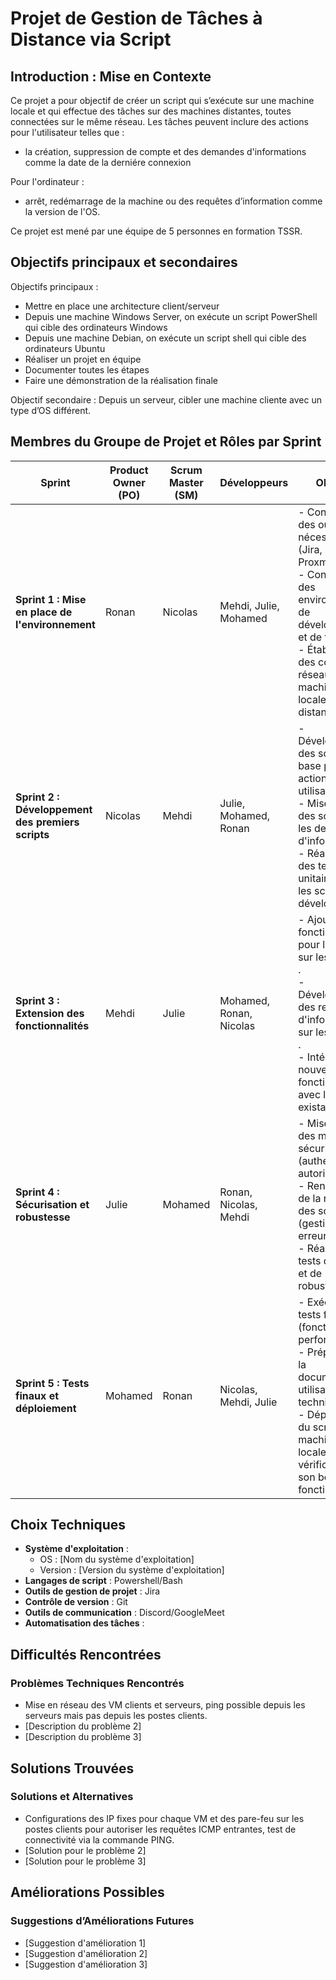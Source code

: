 # Projet de Gestion de Tâches à Distance via Script

## Introduction : Mise en Contexte

Ce projet a pour objectif de créer un script qui s’exécute sur une machine locale et qui effectue des tâches sur des machines distantes, toutes connectées sur le même réseau. Les tâches peuvent inclure des actions pour l'utilisateur telles que : 
- la création, suppression de compte et des demandes d'informations comme la date de la derniére connexion
  
Pour l'ordinateur :  

- arrêt, redémarrage de la machine ou des requêtes d’information comme la version de l'OS.
   
Ce projet est mené par une équipe de 5 personnes en formation TSSR.

## Objectifs principaux et secondaires

Objectifs principaux :

- Mettre en place une architecture client/serveur
- Depuis une machine Windows Server, on exécute un script PowerShell qui cible des ordinateurs Windows
- Depuis une machine Debian, on exécute un script shell qui cible des ordinateurs Ubuntu
- Réaliser un projet en équipe
- Documenter toutes les étapes
- Faire une démonstration de la réalisation finale

Objectif secondaire :
Depuis un serveur, cibler une machine cliente avec un type d’OS différent.


## Membres du Groupe de Projet et Rôles par Sprint


| **Sprint**                                  | **Product Owner (PO)** | **Scrum Master (SM)** | **Développeurs**        | **Objectifs**                                                                                                                                                                              |
|---------------------------------------------|------------------------|-----------------------|-------------------------|---------------------------------------------------------------------------------------------------------------------------------------------------------------------------------------------|
| **Sprint 1 : Mise en place de l'environnement**  | Ronan                  | Nicolas               | Mehdi, Julie, Mohamed   | - Configurations des outils nécessaires (Jira, Git, Proxmox).<br> - Configuration des environnements de développement et de test.<br> - Établissement des connexions réseau entre les machines locales et distantes. |
| **Sprint 2 : Développement des premiers scripts** | Nicolas                | Mehdi                 | Julie, Mohamed, Ronan   | - Développement des scripts de base pour les actions utilisateur .<br> - Mise en place des scripts pour les demandes d'informations .<br> - Réalisation des tests unitaires pour les scripts développés. |
| **Sprint 3 : Extension des fonctionnalités**     | Mehdi                  | Julie                 | Mohamed, Ronan, Nicolas | - Ajout des fonctionnalités pour les actions sur les machines .<br> - Développement des requêtes d'information sur les machines .<br> - Intégration des nouvelles fonctionnalités avec les scripts existants. |
| **Sprint 4 : Sécurisation et robustesse**        | Julie                  | Mohamed               | Ronan, Nicolas, Mehdi   | - Mise en place des mesures de sécurité (authentification, autorisation).<br> - Renforcement de la robustesse des scripts (gestion des erreurs, logs).<br> - Réalisation de tests de sécurité et de robustesse. |
| **Sprint 5 : Tests finaux et déploiement**       | Mohamed                | Ronan                 | Nicolas, Mehdi, Julie   | - Exécution des tests finaux (fonctionnels, de performance).<br> - Préparation de la documentation utilisateur et technique.<br> - Déploiement du script sur les machines locales et vérification de son bon fonctionnement. |


## Choix Techniques

- **Système d'exploitation** :
  - OS : [Nom du système d'exploitation]
  - Version : [Version du système d'exploitation]
- **Langages de script** : Powershell/Bash
- **Outils de gestion de projet** : Jira
- **Contrôle de version** : Git
- **Outils de communication** : Discord/GoogleMeet
- **Automatisation des tâches** : 

## Difficultés Rencontrées

### Problèmes Techniques Rencontrés
- Mise en réseau des VM clients et serveurs, ping possible depuis les serveurs mais pas depuis les postes clients.
- [Description du problème 2]
- [Description du problème 3]

## Solutions Trouvées

### Solutions et Alternatives
- Configurations des IP fixes pour chaque VM et des pare-feu sur les postes clients pour autoriser les requêtes ICMP entrantes, test de connectivité via la commande PING.
- [Solution pour le problème 2]
- [Solution pour le problème 3]

## Améliorations Possibles

### Suggestions d’Améliorations Futures
- [Suggestion d'amélioration 1]
- [Suggestion d'amélioration 2]
- [Suggestion d'amélioration 3]
